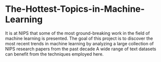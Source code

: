 # The-Hottest-Topics-in-Machine-Learning

It is at NIPS that some of the most ground-breaking work in the field of machine learning is presented. The goal of this project is to discover the most recent trends in machine learning by analyzing a large collection of NIPS research papers from the past decade A wide range of text datasets can benefit from the techniques employed here.
